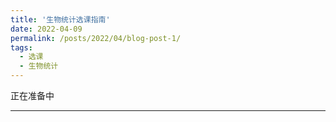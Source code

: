 ```yaml
---
title: '生物统计选课指南'
date: 2022-04-09
permalink: /posts/2022/04/blog-post-1/
tags:
  - 选课
  - 生物统计
---
```

正在准备中

------